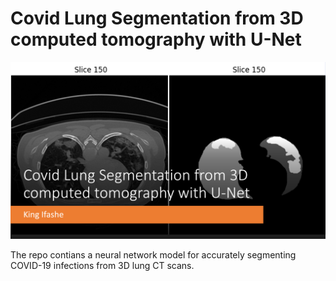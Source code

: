 # **Covid Lung Segmentation from 3D computed tomography with U-Net** 


![image1](assets/pic1.png)

The repo contians a neural network model for accurately segmenting COVID-19 infections from 3D lung CT scans. 

